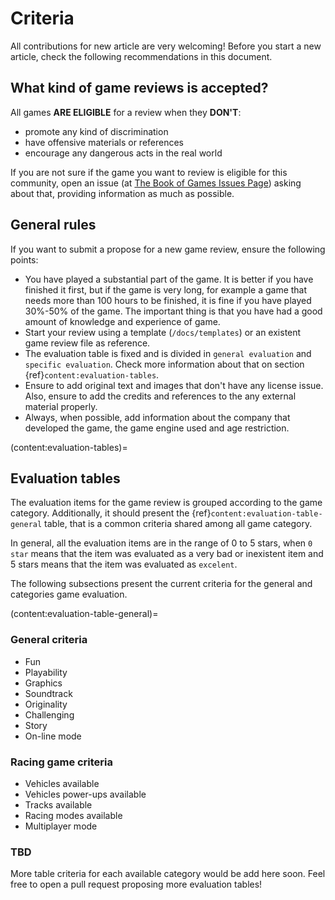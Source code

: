 # Criteria

All contributions for new article are very welcoming! Before you start a new
article, check the following recommendations in this document.

## What kind of game reviews is accepted?

All games **ARE ELIGIBLE** for a review when they **DON'T**:

- promote any kind of discrimination
- have offensive materials or references
- encourage any dangerous acts in the real world

If you are not sure if the game you want to review is eligible for this community,
open an issue (at [The Book of Games Issues Page][thebookofgames-issues]) asking about that, providing information as much as possible.

## General rules

If you want to submit a propose for a new game review, ensure the following points:

- You have played a substantial part of the game. It is better if you have finished it first,
but if the game is very long, for example a game that needs more than 100 hours to be finished,
it is fine if you have played 30%-50% of the game. The important thing is that you have had
a good amount of knowledge and experience of game.
- Start your review using a template (`/docs/templates`) or an existent game review file as reference.
- The evaluation table is fixed and is divided in `general evaluation` and `specific evaluation`.
Check more information about that on section {ref}`content:evaluation-tables`.
- Ensure to add original text and images that don't have any license issue. Also, ensure to add
the credits and references to the any external material properly.
- Always, when possible, add information about the company that developed the game, the game engine used and age restriction.

(content:evaluation-tables)=
## Evaluation tables

The evaluation items for the game review is grouped according to the game category.
Additionally, it should present the {ref}`content:evaluation-table-general` table,
that is a common criteria shared among all game category.

In general, all the evaluation items are in the range of 0 to 5 stars, when `0 star` means that the
item was evaluated as a very bad or inexistent item and 5 stars means that the item was evaluated as
`excelent`.

The following subsections present the current criteria for the general and
categories game evaluation.

(content:evaluation-table-general)=
### General criteria

* Fun
* Playability
* Graphics
* Soundtrack
* Originality
* Challenging
* Story
* On-line mode

### Racing game criteria

* Vehicles available
* Vehicles power-ups available
* Tracks available
* Racing modes available
* Multiplayer mode

### TBD

More table criteria for each available category would be add here soon.
Feel free to open a pull request proposing more evaluation tables!

<!-- LINKS -->

[thebookofgames-issues]: https://github.com/xmnlab/thebooksofgames/issues "The Book of Games Issues Page"
